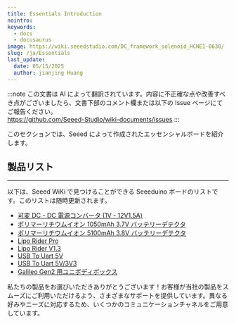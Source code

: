 ```yaml
---
title: Essentials Introduction
nointro:
keywords:
  - docs
  - docusaurus
image: https://wiki.seeedstudio.com/DC_framework_solenoid_HCNE1-0630/
slug: /ja/Essentials
last_update:
  date: 05/15/2025
  author: jianjing Huang
---
```

:::note
この文書は AI によって翻訳されています。内容に不正確な点や改善すべき点がございましたら、文書下部のコメント欄または以下の Issue ページにてご報告ください。  
https://github.com/Seeed-Studio/wiki-documents/issues
:::

<!-- ---
name: Essentials Introduction
nointro:
---

--- -->
このセクションでは、Seeed によって作成されたエッセンシャルボードを紹介します。

## 製品リスト

---

以下は、Seeed WiKi で見つけることができる Seeeduino ボードのリストです。このリストは随時更新されます。

- [可変 DC - DC 電源コンバータ (1V - 12V1.5A)](https://wiki.seeedstudio.com/Adjustable_DC_DC_Power_Converter_1V-12V-1.5A/)
- [ポリマーリチウムイオン 1050mAh 3.7V バッテリーデテクタ](https://wiki.seeedstudio.com/Battery_Detector_with_Polymer_Lithium_Ion_1050mAh_3.7V/)
- [ポリマーリチウムイオン 5100mAh 3.8V バッテリーデテクタ](https://wiki.seeedstudio.com/Battery_Detector_with_Polymer_Lithium_Ion_5100mAh_3.8V/)
- [Lipo Rider Pro](https://wiki.seeedstudio.com/Lipo_Rider_Pro/)
- [Lipo Rider V1.3](https://wiki.seeedstudio.com/Lipo_Rider_V1.3/)
- [USB To Uart 5V](https://wiki.seeedstudio.com/USB_To_Uart_5V/)
- [USB To Uart 5V/3V3](https://wiki.seeedstudio.com/USB_To_Uart_5V_3V3/)
- [Galileo Gen2 用ユニボディボックス](https://wiki.seeedstudio.com/Unibody_box_for_Galileo_Gen2/)

私たちの製品をお選びいただきありがとうございます！お客様が当社の製品をスムーズにご利用いただけるよう、さまざまなサポートを提供しています。異なる好みやニーズに対応するため、いくつかのコミュニケーションチャネルをご用意しています。

<div class="button_tech_support_container">
<a href="https://forum.seeedstudio.com/" class="button_forum"></a> 
<a href="https://www.seeedstudio.com/contacts" class="button_email"></a>
</div>

<div class="button_tech_support_container">
<a href="https://discord.gg/eWkprNDMU7" class="button_discord"></a> 
<a href="https://github.com/Seeed-Studio/wiki-documents/discussions/69" class="button_discussion"></a>
</div>